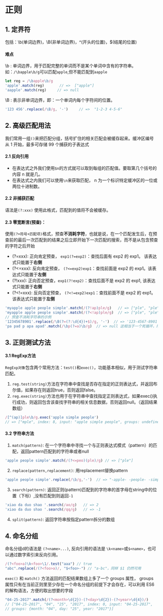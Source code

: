 # 正则
## 1. 定界符
包括：\b(单词边界)，\B(非单词边界)，^(开头的位置)，$(结尾的位置)
#### 难点
\b : 单词边界，用于匹配完整的单词而不是某个单词中含有的字符串。如：`/\bapple\b/g`可以匹配`apple`,但不能匹配到`aapple`
```js
let reg = /\bapple\b/g
'apple'.match(reg)       // =>  ["apple"]
'aapple'.match(reg)     // => null
```
\B : 表示非单词边界，即：一个单词内每个字符间的位置。
```js
'123 456'.replace(/\B/g, '-')     // =>  "1-2-3 4-5-6"
```
## 2. 高级匹配用法
我们常用一组`()`来把匹配分组，括号扩住的相关匹配会被缓存起来。缓冲区编号从 1 开始，最多可存储 99 个捕获的子表达式

#### 2.1 反向引用
- 在表达式之外我们使用`$n`的方式就可以取到每组的匹配值。要取第几个括号的内容 n 就是几。
- 在表达式之内我们可以使用`\n`来获取匹配， n 为一个标识特定缓冲区的一位或两位十进制数。

#### 2.2 非捕获匹配
 语法是`(?:xxx)` 使用此格式，匹配到的值将不会被缓存。

#### 2.3 零宽断言(预查)：
使用`(?+符号+匹配项)`格式，预查**不消耗字符**，也就是说，在一个匹配发生后，在预查前的最后一次匹配到的结果之后立即开始下一次匹配的搜索，而不是从包含预查的字符之后开始
* (?=xxx): 正向肯定预查， `exp1(?=exp2)`：查找后面有 exp2 的 exp1。 该表达式只能置于**右侧**
* (?<=xxx): 反向肯定预查， `(?<=exp2)exp1`：查找前面是 exp2 的 exp1。该表达式只能置于**左侧**
* (?!xxx): 正向否定预查，`exp1(?!exp2)`：查找后面不是 exp2 的 exp1, 该表达式只能置于**右侧**
* (?<!=xxx): 反向否定预查， `(?<!=exp2)exp1`：查找前面不是 exp2 的 exp1。该表达式只能置于**左侧**
```js
'myapple apple people simple'.match(/(?!ap)ple/g)   // => ["ple", "ple", "ple", "ple"]
'myapple apple people simple'.match(/(?<!ap)ple/g)  // => ["ple", "ple"]
// 预查不消耗字符串的示例
'12345678901'.replace(/\B(?=(?:\d{4})+$)/g, '-')  // => '123-4567-8901'
'pa pad p apa apad'.match(/\bp(?=a)\b/g)  // => null 这相当于一个死循环，所以不会匹配
```

## 3. 正则测试方法
#### 3.1 RegExp方法
`RegExp对象`包含两个常用方法：`test()`和`exec()`，功能基本相似，用于测试字符串匹配。
1. `reg.test(string)`方法在字符串中查找是否存在指定的正则表达式，并返回布尔值，如果存在则返回true，否则返回false。
2. `reg.exec(string)`方法也用于在字符串中查找指定正则表达式，如果exec()执行成功，则返回包含该查找字符串的相关信息数据，否则返回null。（返回结果数组）
```js
/[^(ap)]ple\b/g.exec('apple simple people') 
// => ["mple", index: 8, input: "apple simple people", groups: undefined]
```

#### 3.2 字符串方法
1. `match(pattern)`: 在一个字符串中寻找一个与正则表达式模式（pattern）的匹配，返回pattern匹配到的字符串或者null
```js
'apple people simple'.match(/(?<=peo)(ple)/g) // => ["ple"]
```
2. `replace(pattern,replacement)`: 用replacement替换pattern
```js
'apple people simple'.replace(/\b/g,'-')  // => "-apple- -people- -simple-"
```
3. `search(pattern)`: 返回正则(pattern)匹配到的字符串的首字母在string中的位置（下标）,没有匹配到则返回`-1`
```js
'xiao da duo shao '.search(/ao/g)   // => 2
'xiao da duo shao '.search(/qq/g)   // => -1
```
4. `split(pattern)`: 返回字符串按指定pattern拆分的数组

## 4. 命名分组
命名分组d的语法是 `(?<name>...)`, 反向引用的语法是 `\k<name>`或`$<name>`，也可以通过数字索引来反向引用。

```js
/(?<foo>a)\k<foo>\1/.test("aaa") // true
"abc".replace(/(?<foo>a)/, "$<foo>-") // "a-bc"，同样 $1 仍然可用
```

`exec()` 和 `match()` 方法返回的匹配结果数组上多了一个 groups 属性， groups 属性只有在当前正则里至少存在一个命名分组的前提下才会存在，可以利用 ES6 的解构语法，方便的取出想要的字段
```js
"04-25-2017".match(/(?<month>\d{2})-(?<day>\d{2})-(?<year>\d{4})/)
// ["04-25-2017", "04", "25", "2017", index: 0, input: "04-25-2017",
// groups: {month: "04", day: "25", year: "2017"}]
```

